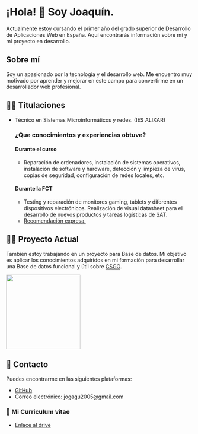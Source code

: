 <body>
  <div class="container">
    <h1>¡Hola! 👋 Soy Joaquín.</h1>
    <p>Actualmente estoy cursando el primer año del grado superior de Desarrollo de Aplicaciones Web en España. Aquí encontrarás información sobre mí y mi proyecto en desarrollo.</p>
    <h2>Sobre mí</h2>
    <p>Soy un apasionado por la tecnología y el desarrollo web. Me encuentro muy motivado por aprender y mejorar en este campo para convertirme en un desarrollador web profesional.</p>
    <h2> 👨‍🏫 Titulaciones </h2>
    <ul>
      <li>Técnico en Sistemas Microinformáticos y redes. (IES ALIXAR)</li>
      <h3>¿Que conocimientos y experiencias obtuve?</h3>
        <h4>Durante el curso</h4>
           <ul>  
            <li>Reparación de ordenadores, instalación de sistemas operativos, instalación de software y hardware, detección y limpieza de virus, copias de                       seguridad, configuración de redes locales, etc.</li>
           </ul>
        <h4>Durante la FCT</h4>
      <ul>  
        <li>Testing y reparación de monitores gaming, tablets y diferentes dispositivos electrónicos. Realización de visual datasheet para el desarrollo de nuevos           productos y tareas logísticas de SAT.</li>
        <li><a href="https://drive.google.com/file/d/1GkCDU4a35Yv03jn7FWyOM5XHh15jy5-K/view?usp=sharing">Recomendación expresa.</a></li>
      </ul>
    </ul>
    <h2> 👨‍💻 Proyecto Actual</h2>
    <p>También estoy trabajando en un proyecto para Base de datos. Mi objetivo es aplicar los conocimientos adquiridos en mi formación para desarrollar una Base de datos funcional y útil sobre <a href="https://github.com/magugolenc/Proyecto-Base-de-datos">CSGO</a>.</p>
    <a href="https://store.steampowered.com/app/730/CounterStrike_2/"><img src="https://repository-images.githubusercontent.com/20169581/3fbcf480-71c7-11ea-8d8d-5be3b385641d" height=200px></a> 
    <h2> 🔎 Contacto</h2>
    <p>Puedes encontrarme en las siguientes plataformas:</p>
    <ul>
      <li><a href="https://github.com/gagus5">GitHub</a></li>
      <li>Correo electrónico: jogagu2005@gmail.com</li>
    </ul>
    <h3>📝 Mi Curriculum vitae</h3>
      <ul>
        <li><a href="https://drive.google.com/drive/folders/1GEOdhBgoHJMytPlCNyxhOEsUHeknjLPA?usp=sharing">Enlace al drive</a></li>
      </ul>
  </div>
</body>
</html>
